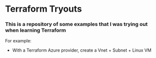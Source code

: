 # Terraform Tryouts

### This is a repository of some examples that I was trying out when learning Terraform

For example:
- With a Terraform Azure provider, create a Vnet + Subnet + Linux VM 